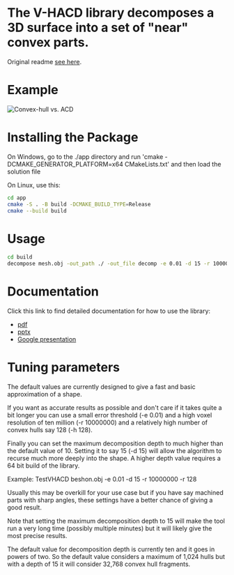 # The V-HACD library decomposes a 3D surface into a set of "near" convex parts.
Original readme [see here](https://github.com/RoboticManipulation/v-hacd/tree/master).

# Example
![Convex-hull vs. ACD](doc/chvsacd.png)

# Installing the Package

On Windows, go to the ./app directory and run 'cmake -DCMAKE_GENERATOR_PLATFORM=x64 CMakeLists.txt' and then load the solution file

On Linux, use this:
```bash
cd app
cmake -S . -B build -DCMAKE_BUILD_TYPE=Release
cmake --build build
```

# Usage
```bash
cd build
decompose mesh.obj -out_path ./ -out_file decomp -e 0.01 -d 15 -r 10000000 -r 128
```

# Documentation
Click this link to find detailed documentation for how to use the library:
- [pdf](doc/presentation/v-hacd_v4.pdf)
- [pptx](doc/presentation/v-hacd_v4.pptx)
- [Google presentation](https://docs.google.com/presentation/d/1OZ4mtZYrGEC8qffqb8F7Le2xzufiqvaPpRbLHKKgTIM/edit?usp=sharing)

# Tuning parameters

The default values are currently designed to give a fast and basic approximation of a shape.

If you want as accurate results as possible and don't care if it takes quite a bit longer you can use a small error threshold (-e 0.01) and a high voxel resolution of ten million (-r 10000000) and a relatively high number of convex hulls say 128 (-h 128).

Finally you can set the maximum decomposition depth to much higher than the default value of 10. Setting it to say 15 (-d 15) will allow the algorithm to recurse much more deeply into the shape. A higher depth value requires a 64 bit build of the library.

Example: TestVHACD beshon.obj -e 0.01 -d 15 -r 10000000 -r 128

Usually this may be overkill for your use case but if you have say machined parts with sharp angles, these settings have a better chance of giving a good result.

Note that setting the maximum decomposition depth to 15 will make the tool run a very long time (possibly multiple minutes) but it will likely give the most precise results.

The default value for decomposition depth is currently ten and it goes in powers of two. So the default value considers a maximum of 1,024 hulls but with a depth of 15 it will consider 32,768 convex hull fragments.